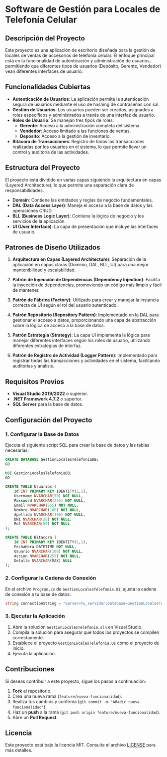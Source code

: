 # Software de Gestión para Locales de Telefonía Celular

## Descripción del Proyecto

Este proyecto es una aplicación de escritorio diseñada para la gestión de locales de ventas de accesorios de telefonía celular. El enfoque principal está en la funcionalidad de autenticación y administración de usuarios, permitiendo que diferentes tipos de usuarios (Depósito, Gerente, Vendedor) vean diferentes interfaces de usuario.

## Funcionalidades Cubiertas

- **Autenticación de Usuarios**: La aplicación permite la autenticación segura de usuarios mediante el uso de hashing de contraseñas con sal.
- **Gestión de Usuarios**: Los usuarios pueden ser creados, asignados a roles específicos y administrados a través de una interfaz de usuario.
- **Roles de Usuario**: Se manejan tres tipos de roles:
  - **Gerente**: Acceso a la administración completa del sistema.
  - **Vendedor**: Acceso limitado a las funciones de ventas.
  - **Depósito**: Acceso a la gestión de inventario.
- **Bitácora de Transacciones**: Registro de todas las transacciones realizadas por los usuarios en el sistema, lo que permite llevar un control y auditoría de las actividades.

## Estructura del Proyecto

El proyecto está dividido en varias capas siguiendo la arquitectura en capas (Layered Architecture), lo que permite una separación clara de responsabilidades.

- **Domain**: Contiene las entidades y reglas de negocio fundamentales.
- **DAL (Data Access Layer)**: Maneja el acceso a la base de datos y las operaciones CRUD.
- **BLL (Business Logic Layer)**: Contiene la lógica de negocio y los servicios de la aplicación.
- **UI (User Interface)**: La capa de presentación que incluye las interfaces de usuario.

## Patrones de Diseño Utilizados

1. **Arquitectura en Capas (Layered Architecture)**: Separación de la aplicación en capas claras (Dominio, DAL, BLL, UI) para una mejor mantenibilidad y escalabilidad.
   
2. **Patrón de Inyección de Dependencias (Dependency Injection)**: Facilita la inyección de dependencias, promoviendo un código más limpio y fácil de mantener.
   
3. **Patrón de Fábrica (Factory)**: Utilizado para crear y manejar la instancia correcta de UI según el rol del usuario autenticado.
   
4. **Patrón Repositorio (Repository Pattern)**: Implementado en la DAL para gestionar el acceso a datos, proporcionando una capa de abstracción sobre la lógica de acceso a la base de datos.

5. **Patrón Estrategia (Strategy)**: La capa UI implementa la lógica para manejar diferentes interfaces según los roles de usuario, utilizando diferentes estrategias de interfaz.

6. **Patrón de Registro de Actividad (Logger Pattern)**: Implementado para registrar todas las transacciones y actividades en el sistema, facilitando auditorías y análisis.

## Requisitos Previos

- **Visual Studio 2019/2022** o superior.
- **.NET Framework 4.7.2** o superior.
- **SQL Server** para la base de datos.

## Configuración del Proyecto

### 1. Configurar la Base de Datos

Ejecuta el siguiente script SQL para crear la base de datos y las tablas necesarias:

```sql
CREATE DATABASE GestionLocalesTelefoniaDB;
GO

USE GestionLocalesTelefoniaDB;
GO

CREATE TABLE Usuarios (
    Id INT PRIMARY KEY IDENTITY(1,1),
    Username NVARCHAR(50) NOT NULL,
    Password NVARCHAR(255) NOT NULL,
    Email NVARCHAR(255) NOT NULL,
    Nombre NVARCHAR(100) NOT NULL,
    Apellido NVARCHAR(100) NOT NULL,
    DNI NVARCHAR(20) NOT NULL,
    Rol NVARCHAR(50) NOT NULL
);

CREATE TABLE Bitacora (
    Id INT PRIMARY KEY IDENTITY(1,1),
    FechaHora DATETIME NOT NULL,
    Usuario NVARCHAR(100) NOT NULL,
    Accion NVARCHAR(255) NOT NULL,
    Detalle NVARCHAR(MAX) NULL
);
```

### 2. Configurar la Cadena de Conexión

En el archivo `Program.cs` de `GestionLocalesTelefonia.UI`, ajusta la cadena de conexión a tu base de datos:

```csharp
string connectionString = "Server=tu_servidor;Database=GestionLocalesTelefoniaDB;Integrated Security=True;";
```

### 3. Ejecutar la Aplicación

1. Abre la solución `GestionLocalesTelefonia.sln` en Visual Studio.
2. Compila la solución para asegurar que todos los proyectos se compilen correctamente.
3. Establece el proyecto `GestionLocalesTelefonia.UI` como el proyecto de inicio.
4. Ejecuta la aplicación.

## Contribuciones

Si deseas contribuir a este proyecto, sigue los pasos a continuación:

1. **Fork** el repositorio.
2. Crea una nueva rama (`feature/nueva-funcionalidad`).
3. Realiza tus cambios y confirma (`git commit -m 'Añadir nueva funcionalidad'`).
4. Haz un **push** a la rama (`git push origin feature/nueva-funcionalidad`).
5. Abre un **Pull Request**.

## Licencia

Este proyecto está bajo la licencia MIT. Consulta el archivo [LICENSE](LICENSE) para más detalles.

